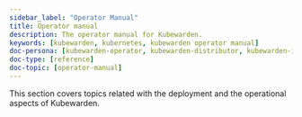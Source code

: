 ```yaml
---
sidebar_label: "Operator Manual"
title: Operator manual
description: The operator manual for Kubewarden.
keywords: [kubewarden, kubernetes, kubewarden operator manual]
doc-persona: [kubewarden-operator, kubewarden-distributor, kubewarden-integrator]
doc-type: [reference]
doc-topic: [operator-manual]
---
```



This section covers topics related with the deployment and the operational
aspects of Kubewarden.